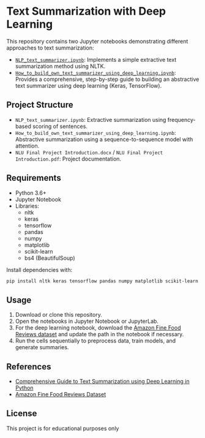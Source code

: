 # Text Summarization with Deep Learning

This repository contains two Jupyter notebooks demonstrating different approaches to text summarization:

- [`NLP_text_summarizer.ipynb`](NLP_text_summarizer.ipynb): Implements a simple extractive text summarization method using NLTK.
- [`How_to_build_own_text_summarizer_using_deep_learning.ipynb`](How_to_build_own_text_summarizer_using_deep_learning.ipynb): Provides a comprehensive, step-by-step guide to building an abstractive text summarizer using deep learning (Keras, TensorFlow).

## Project Structure

- `NLP_text_summarizer.ipynb`: Extractive summarization using frequency-based scoring of sentences.
- `How_to_build_own_text_summarizer_using_deep_learning.ipynb`: Abstractive summarization using a sequence-to-sequence model with attention.
- `NLU Final Project Introduction.docx` / `NLU Final Project Introduction.pdf`: Project documentation.

## Requirements

- Python 3.6+
- Jupyter Notebook
- Libraries:
  - nltk
  - keras
  - tensorflow
  - pandas
  - numpy
  - matplotlib
  - scikit-learn
  - bs4 (BeautifulSoup)

Install dependencies with:

```sh
pip install nltk keras tensorflow pandas numpy matplotlib scikit-learn beautifulsoup4
```

## Usage

1. Download or clone this repository.
2. Open the notebooks in Jupyter Notebook or JupyterLab.
3. For the deep learning notebook, download the [Amazon Fine Food Reviews dataset](https://www.kaggle.com/snap/amazon-fine-food-reviews) and update the path in the notebook if necessary.
4. Run the cells sequentially to preprocess data, train models, and generate summaries.

## References

- [Comprehensive Guide to Text Summarization using Deep Learning in Python](https://www.analyticsvidhya.com/blog/2019/06/comprehensive-guide-text-summarization-using-deep-learning-python/)
- [Amazon Fine Food Reviews Dataset](https://www.kaggle.com/snap/amazon-fine-food-reviews)

## License

This project is for educational purposes only